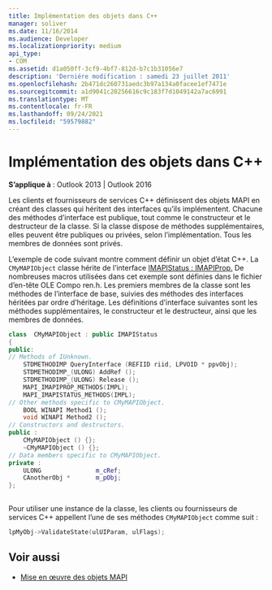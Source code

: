 ```yaml
---
title: Implémentation des objets dans C++
manager: soliver
ms.date: 11/16/2014
ms.audience: Developer
ms.localizationpriority: medium
api_type:
- COM
ms.assetid: d1a050ff-3cf9-4bf7-812d-b7c1b31056e7
description: 'Derniére modification : samedi 23 juillet 2011'
ms.openlocfilehash: 2b471dc260731aedc3b97a134a0facee1ef7471e
ms.sourcegitcommit: a1d9041c20256616c9c183f7d1049142a7ac6991
ms.translationtype: MT
ms.contentlocale: fr-FR
ms.lasthandoff: 09/24/2021
ms.locfileid: "59579882"
---
```

# <a name="implementing-objects-in-c"></a>Implémentation des objets dans C++

**S’applique à** : Outlook 2013 | Outlook 2016 
  
Les clients et fournisseurs de services C++ définissent des objets MAPI en créant des classes qui héritent des interfaces qu’ils implémentent. Chacune des méthodes d’interface est publique, tout comme le constructeur et le destructeur de la classe. Si la classe dispose de méthodes supplémentaires, elles peuvent être publiques ou privées, selon l’implémentation. Tous les membres de données sont privés. 
  
L’exemple de code suivant montre comment définir un objet d’état C++. La `CMyMAPIObject` classe hérite de l’interface [IMAPIStatus : IMAPIProp.](imapistatusimapiprop.md) De nombreuses macros utilisées dans cet exemple sont définies dans le fichier d’en-tête OLE Compo ren.h. Les premiers membres de la classe sont les méthodes de l’interface de base, suivies des méthodes des interfaces héritées par ordre d’héritage. Les définitions d’interface suivantes sont les méthodes supplémentaires, le constructeur et le destructeur, ainsi que les membres de données. 
  
```cpp
class  CMyMAPIObject : public IMAPIStatus
{
public:
// Methods of IUnknown.
    STDMETHODIMP QueryInterface (REFIID riid, LPVOID * ppvObj);
    STDMETHODIMP_(ULONG) AddRef ();
    STDMETHODIMP_(ULONG) Release ();
    MAPI_IMAPIPROP_METHODS(IMPL);
    MAPI_IMAPISTATUS_METHODS(IMPL);
// Other methods specific to CMyMAPIObject.
    BOOL WINAPI Method1 ();
    void WINAPI Method2 ();
// Constructors and destructors.
public :
    CMyMAPIObject () {};
    ~CMyMAPIObject () {};
// Data members specific to CMyMAPIObject.
private :
    ULONG               m_cRef;
    CAnotherObj *       m_pObj;
};
 
```

Pour utiliser une instance de la classe, les clients ou fournisseurs de services C++ appellent l’une de ses méthodes  `CMyMAPIObject` comme suit : 
  
```cpp
lpMyObj->ValidateState(ulUIParam, ulFlags);

```

## <a name="see-also"></a>Voir aussi

- [Mise en œuvre des objets MAPI](implementing-mapi-objects.md)

